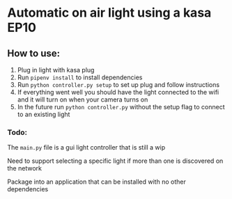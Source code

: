 # Automatic on air light using a kasa EP10

## How to use:
1. Plug in light with kasa plug
2. Run `pipenv install` to install dependencies
3. Run `python controller.py setup` to set up plug and follow instructions
4. If everything went well you should have the light connected to the wifi and it will turn on when your camera turns on
5. In the future run `python controller.py` without the setup flag to connect to an existing light

### Todo:

The `main.py` file is a gui light controller that is still a wip

Need to support selecting a specific light if more than one is discovered on the network

Package into an application that can be installed with no other dependencies